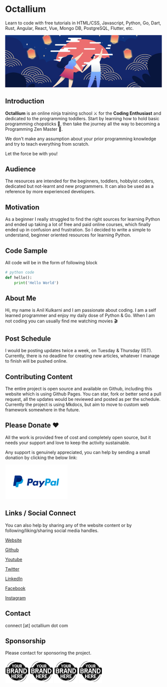 # Octallium

Learn to code with free tutorials in HTML/CSS, Javascript, Python, Go, Dart, Rust, Angular, React, Vue, Mongo DB, PostgreSQL, Flutter, etc.

![Banner](./docs/images/pages/octallium-github-banner.jpg)

## Introduction

**Octallium** is an online ninja training school ⚔️ for the **Coding Enthusiast** and dedicated to the programming toddlers. Start by learning how to hold basic programming chopsticks 🥢, then take the journey all the way to becoming a Programming Zen Master 🐲.

We don't make any assumption about your prior programming knowledge and try to teach everything from scratch.

Let the force be with you!

## Audience

The resources are intended for the beginners, toddlers, hobbyist coders, dedicated but not-learnt and new programmers. It can also be used as a reference by more experienced developers.

## Motivation

As a beginner I really struggled to find the right sources for learning Python and ended up taking a lot of free and paid online courses, which finally ended up in confusion and frustration. So I decided to write a simple to understand, beginner oriented resources for learning Python.

## Code Sample

All code will be in the form of following block

```python
# python code
def hello():
    print('Hello World')
```

## About Me

Hi, my name is Anil Kulkarni and I am passionate about coding. I am a self learned programmer and enjoy my daily dose of Python & Go. When I am not coding you can usually find me watching movies 🎬

## Post Schedule

I would be posting updates twice a week, on Tuesday & Thursday (IST). Currently, there is no deadline for creating new articles, whatever I manage to finish will be pushed online.

## Contributing Content

The entire project is open source and available on Github, including this website which is using Github Pages. You can star, fork or better send a pull request, all the updates would be reviewed and posted as per the schedule. Currently the project is using Mkdocs, but aim to move to custom web framework somewhere in the future.

## Please Donate ❤️

All the work is provided free of cost and completely open source, but it needs your support and love to keep the activity sustainable.

Any support is genuinely appreciated, you can help by sending a small donation by clicking the below link:

[<img src="./docs/images/paypal-logo.png" alt="Paypal" title="Paypal" width="200"/>](https://www.paypal.me/octallium)

## Links / Social Connect

You can also help by sharing any of the website content or by following/liking/sharing social media handles.

[Website](https://www.octallium.com)

[Github](https://www.github.com/octallium/website)

[Youtube](https://www.youtube.com/channel/UCEx4qP4PqDukN_EXMz4dC-Q)

[Twitter](https://twitter.com/octallium)

[LinkedIn](https://www.linkedin.com/company/octallium)

[Facebook](https://www.facebook.com/octallium)

[Instagram](https://www.instagram.com/octallium)

## Contact

connect [at] octallium dot com

## Sponsorship

Please contact for sponsoring the project.

<img src="./docs/images/your-brand.jpeg" alt="Sponsorship" title="Sponsorship" width="75"/>
<img src="./docs/images/your-brand.jpeg" alt="Sponsorship" title="Sponsorship" width="75"/>
<img src="./docs/images/your-brand.jpeg" alt="Sponsorship" title="Sponsorship" width="75"/>
<img src="./docs/images/your-brand.jpeg" alt="Sponsorship" title="Sponsorship" width="75"/>
